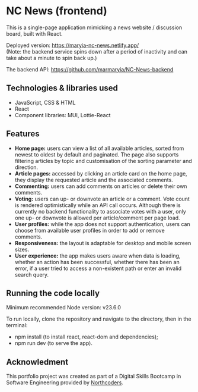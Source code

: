 # NC News (frontend)

This is a single-page application mimicking a news website / discussion board, built with React.

Deployed version:
https://maryia-nc-news.netlify.app/ \
(Note: the backend service spins down after a period of inactivity and can take about a minute to spin back up.)

The backend API: https://github.com/marmaryia/NC-News-backend

## Technologies & libraries used

- JavaScript, CSS & HTML
- React
- Component libraries: MUI, Lottie-React

## Features

- **Home page:** users can view a list of all available articles, sorted from newest to oldest by default and paginated. The page also supports filtering articles by topic and customisation of the sorting parameter and direction.
- **Article pages:** accessed by clicking an article card on the home page, they display the requested article and the associated comments.
- **Commenting:** users can add comments on articles or delete their own comments.
- **Voting:** users can up- or downvote an article or a comment. Vote count is rendered optimistically while an API call occurs. Although there is currently no backend functionality to associate votes with a user, only one up- or downvote is allowed per article/comment per page load.
- **User profiles:** while the app does not support authentication, users can choose from available user profiles in order to add or remove comments.
- **Responsiveness:** the layout is adaptable for desktop and mobile screen sizes.
- **User experience:** the app makes users aware when data is loading, whether an action has been successful, whether there has been an error, if a user tried to access a non-existent path or enter an invalid search query.

## Running the code locally

Minimum recommended Node version: v23.6.0

To run locally, clone the repository and navigate to the directory, then in the terminal:

- npm install (to install react, react-dom and dependencies);
- npm run dev (to serve the app).

## Acknowledment

This portfolio project was created as part of a Digital Skills Bootcamp in Software Engineering provided by [Northcoders](https://northcoders.com/).
